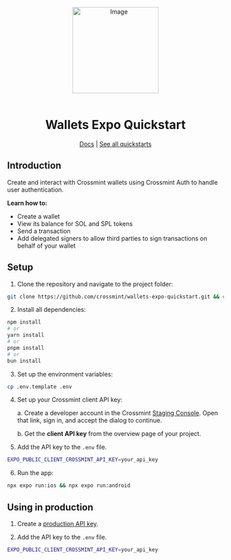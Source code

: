 <div align="center">
<img width="200" alt="Image" src="https://github.com/user-attachments/assets/8b617791-cd37-4a5a-8695-a7c9018b7c70" />
<br>
<br>
<h1>Wallets Expo Quickstart</h1>

<div align="center">
<a href="https://docs.crossmint.com/introduction/platform/wallets">Docs</a> | <a href="https://crossmint.com/quickstarts">See all quickstarts</a>
</div>
</div>

## Introduction

Create and interact with Crossmint wallets using Crossmint Auth to handle user authentication.

**Learn how to:**
- Create a wallet
- View its balance for SOL and SPL tokens
- Send a transaction
- Add delegated signers to allow third parties to sign transactions on behalf of your wallet

## Setup

1. Clone the repository and navigate to the project folder:

```bash
git clone https://github.com/crossmint/wallets-expo-quickstart.git && cd wallets-expo-quickstart
```

2. Install all dependencies:

```bash
npm install
# or
yarn install
# or
pnpm install
# or
bun install
```

3. Set up the environment variables:

```bash
cp .env.template .env
```

4. Set up your Crossmint client API key:

   a. Create a developer account in the Crossmint [Staging Console](https://staging.crossmint.com/console). Open that link, sign in, and accept the dialog to continue.

   b. Get the **client API key** from the overview page of your project.

5. Add the API key to the `.env` file.

```bash
EXPO_PUBLIC_CLIENT_CROSSMINT_API_KEY=your_api_key
```

6. Run the app:

```bash
npx expo run:ios && npx expo run:android
```


## Using in production

1. Create a [production API key](https://docs.crossmint.com/introduction/platform/api-keys/client-side).

2. Add the API key to the `.env` file.

```bash
EXPO_PUBLIC_CLIENT_CROSSMINT_API_KEY=your_api_key
```
